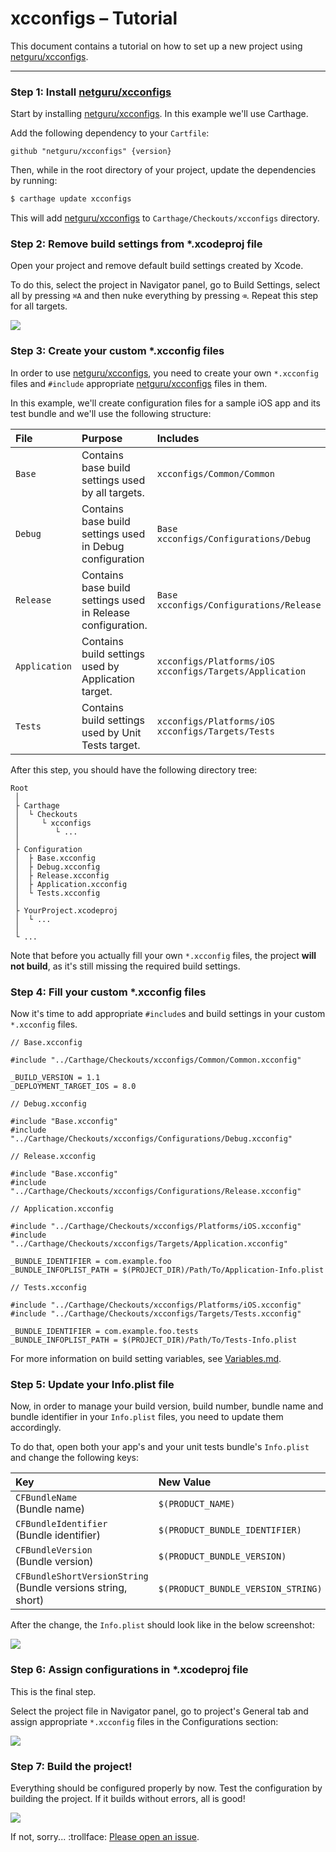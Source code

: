 # xcconfigs – Tutorial

This document contains a tutorial on how to set up a new project using [netguru/xcconfigs](https://github.com/netguru/xcconfigs).

---

### Step 1: Install [netguru/xcconfigs](https://github.com/netguru/xcconfigs)

Start by installing [netguru/xcconfigs](https://github.com/netguru/xcconfigs). In this example we'll use Carthage.

Add the following dependency to your `Cartfile`:

```none
github "netguru/xcconfigs" {version}
```

Then, while in the root directory of your project, update the dependencies by running:

```sh
$ carthage update xcconfigs
```

This will add [netguru/xcconfigs](https://github.com/netguru/xcconfigs) to `Carthage/Checkouts/xcconfigs` directory.

### Step 2: Remove build settings from \*.xcodeproj file

Open your project and remove default build settings created by Xcode.

To do this, select the project in Navigator panel, go to Build Settings, select all by pressing `⌘A` and then nuke everything by pressing `⌫`. Repeat this step for all targets.

![](Images/usage-delete-build-settings.gif)

### Step 3: Create your custom \*.xcconfig files

In order to use [netguru/xcconfigs](https://github.com/netguru/xcconfigs), you need to create your own `*.xcconfig` files and `#include` appropriate [netguru/xcconfigs](https://github.com/netguru/xcconfigs) files in them.

In this example, we'll create configuration files for a sample iOS app and its test bundle and we'll use the following structure:

| File          | Purpose                                                     | Includes                                                       |
|:--------------|:------------------------------------------------------------|:---------------------------------------------------------------|
| `Base`        | Contains base build settings used by all targets.           | `xcconfigs/Common/Common`                                      |
| `Debug`       | Contains base build settings used in Debug configuration    | `Base`<br />`xcconfigs/Configurations/Debug`                   |
| `Release`     | Contains base build settings used in Release configuration. | `Base`<br />`xcconfigs/Configurations/Release`                 |
| `Application` | Contains build settings used by Application target.         | `xcconfigs/Platforms/iOS`<br />`xcconfigs/Targets/Application` |
| `Tests`       | Contains build settings used by Unit Tests target.          | `xcconfigs/Platforms/iOS`<br />`xcconfigs/Targets/Tests`       |

After this step, you should have the following directory tree:

```none
Root
 │
 ├ Carthage
 │  └ Checkouts
 │     └ xcconfigs
 │        └ ...
 │
 ├ Configuration
 │  ├ Base.xcconfig
 │  ├ Debug.xcconfig
 │  ├ Release.xcconfig
 │  ├ Application.xcconfig
 │  └ Tests.xcconfig       
 │
 ├ YourProject.xcodeproj
 │  └ ...
 │
 └ ...
```

Note that before you actually fill your own `*.xcconfig` files, the project **will not build**, as it's still missing the required build settings.

### Step 4: Fill your custom \*.xcconfig files

Now it's time to add appropriate `#include`s and build settings in your custom `*.xcconfig` files.

```none
// Base.xcconfig

#include "../Carthage/Checkouts/xcconfigs/Common/Common.xcconfig"

_BUILD_VERSION = 1.1
_DEPLOYMENT_TARGET_IOS = 8.0
```

```none
// Debug.xcconfig

#include "Base.xcconfig"
#include "../Carthage/Checkouts/xcconfigs/Configurations/Debug.xcconfig"
```

```none
// Release.xcconfig

#include "Base.xcconfig"
#include "../Carthage/Checkouts/xcconfigs/Configurations/Release.xcconfig"
```

```none
// Application.xcconfig

#include "../Carthage/Checkouts/xcconfigs/Platforms/iOS.xcconfig"
#include "../Carthage/Checkouts/xcconfigs/Targets/Application.xcconfig"

_BUNDLE_IDENTIFIER = com.example.foo
_BUNDLE_INFOPLIST_PATH = $(PROJECT_DIR)/Path/To/Application-Info.plist
```

```none
// Tests.xcconfig

#include "../Carthage/Checkouts/xcconfigs/Platforms/iOS.xcconfig"
#include "../Carthage/Checkouts/xcconfigs/Targets/Tests.xcconfig"

_BUNDLE_IDENTIFIER = com.example.foo.tests
_BUNDLE_INFOPLIST_PATH = $(PROJECT_DIR)/Path/To/Tests-Info.plist
```

For more information on build setting variables, see [Variables.md](Variables.md).

### Step 5: Update your Info.plist file

Now, in order to manage your build version, build number, bundle name and bundle identifier in your `Info.plist` files, you need to update them accordingly.

To do that, open both your app's and your unit tests bundle's `Info.plist` and change the following keys:

| Key                                                               | New Value                          |
|:------------------------------------------------------------------|:-----------------------------------|
| `CFBundleName`<br />(Bundle name)                                 | `$(PRODUCT_NAME)`                  |
| `CFBundleIdentifier`<br />(Bundle identifier)                     | `$(PRODUCT_BUNDLE_IDENTIFIER)`     |
| `CFBundleVersion`<br />(Bundle version)                           | `$(PRODUCT_BUNDLE_VERSION)`        |
| `CFBundleShortVersionString`<br />(Bundle versions string, short) | `$(PRODUCT_BUNDLE_VERSION_STRING)` |

After the change, the `Info.plist` should look like in the below screenshot:

![](Images/usage-update-info-plist.gif)

### Step 6: Assign configurations in \*.xcodeproj file

This is the final step.

Select the project file in Navigator panel, go to project's General tab and assign appropriate `*.xcconfig` files in the Configurations section:

![](Images/usage-assign-project-configurations.gif)

### Step 7: Build the project!

Everything should be configured properly by now. Test the configuration by building the project. If it builds without errors, all is good!

![](Images/usage-build.gif)

If not, sorry... :trollface: [Please open an issue](https://github.com/netguru/xcconfigs/issues/new).
